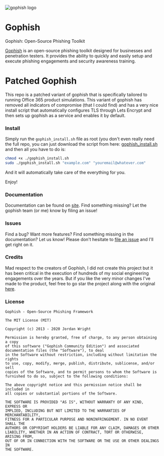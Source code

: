 ![gophish logo](https://raw.github.com/gophish/gophish/master/static/images/gophish_purple.png)

Gophish
=======

Gophish: Open-Source Phishing Toolkit

[Gophish](https://getgophish.com) is an open-source phishing toolkit designed for businesses and penetration testers. It provides the ability to quickly and easily setup and execute phishing engagements and security awareness training.

Patched Gophish
===============

This repo is a patched variant of gophish that is specifically tailored to running Office 365 product simulations. This variant of gophish has removed all indicators of compromise (that I could find) and has a very nice install script that automatically configures TLS through Lets Encrypt and then sets up gophish as a service and enables it by default. 

### Install

Simply run the `gophish_install.sh` file as root (you don't even really need the full repo, you can just download the script from here: [gophish_install.sh](https://raw.githubusercontent.com/austinzwile/gophish-patched/refs/heads/master/gophish_install.sh) and then all you have to do is:

```bash
chmod +x ./gophish_install.sh
sudo ./gophish_install.sh "example.com" "youremail@whatever.com"
```

And it will automatically take care of the everything for you.

Enjoy!

### Documentation

Documentation can be found on [site](http://getgophish.com/documentation). Find something missing? Let the gophish team (or me) know by filing an issue!

### Issues

Find a bug? Want more features? Find something missing in the documentation? Let us know! Please don't hesitate to [file an issue](https://github.com/austinzwile/gophish-patched/issues/new) and I'll get right on it.

### Credits

Mad respect to the creators of Gophish, I did not create this project but it has been critical in the execution of hundreds of my social engineering engagements over the years. But if you like the very minor changes I've made to the product, feel free to go star the project along with the original [here](https://github.com/gophish/gophish).

### License
```
Gophish - Open-Source Phishing Framework

The MIT License (MIT)

Copyright (c) 2013 - 2020 Jordan Wright

Permission is hereby granted, free of charge, to any person obtaining a copy
of this software ("Gophish Community Edition") and associated documentation files (the "Software"), to deal
in the Software without restriction, including without limitation the rights
to use, copy, modify, merge, publish, distribute, sublicense, and/or sell
copies of the Software, and to permit persons to whom the Software is
furnished to do so, subject to the following conditions:

The above copyright notice and this permission notice shall be included in
all copies or substantial portions of the Software.

THE SOFTWARE IS PROVIDED "AS IS", WITHOUT WARRANTY OF ANY KIND, EXPRESS OR
IMPLIED, INCLUDING BUT NOT LIMITED TO THE WARRANTIES OF MERCHANTABILITY,
FITNESS FOR A PARTICULAR PURPOSE AND NONINFRINGEMENT. IN NO EVENT SHALL THE
AUTHORS OR COPYRIGHT HOLDERS BE LIABLE FOR ANY CLAIM, DAMAGES OR OTHER
LIABILITY, WHETHER IN AN ACTION OF CONTRACT, TORT OR OTHERWISE, ARISING FROM,
OUT OF OR IN CONNECTION WITH THE SOFTWARE OR THE USE OR OTHER DEALINGS IN
THE SOFTWARE.
```

